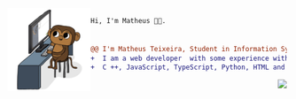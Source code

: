 <img align="left" height="150" src="https://raw.githubusercontent.com/keshavsingh4522/keshavsingh4522/master/Assets/Monkey_Kid_Coding.gif"/>

```diff
Hi, I'm Matheus 👩‍💻.


@@ I'm Matheus Teixeira, Student in Information Systems - UFES.@@
+  I am a web developer  with some experience with
+  C ++, JavaScript, TypeScript, Python, HTML and CSS.
```
<p align="center">
  <img align="right" src="https://github-readme-stats.vercel.app/api/top-langs/?username=matthaw&layout=compact" />
</p>
